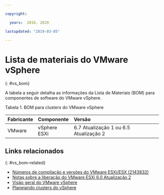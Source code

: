 ```yaml
---

copyright:

  years:  2016, 2019

lastupdated: "2019-03-05"

---
```


# Lista de materiais do VMware vSphere
{: #vs_bom}

A tabela a seguir detalha as informações da Lista de Materiais (BOM) para componentes de software do VMware vSphere.

Tabela 1. BOM para clusters do VMware vSphere

| Fabricante | Componente                       | Versão |
|:-------------|:--------------------------------|:--------|
| VMware       | vSphere ESXi                    | 6.7 Atualização 1 ou 6.5 Atualização 2 |

## Links relacionados
{: #vs_bom-related}

* [Números de compilação e versões do VMware ESXi/ESX (2143832)](https://kb.vmware.com/s/article/2143832)
* [Notas sobre a liberação do VMware ESXi 6.0 Atualização 2](https://docs.vmware.com/en/VMware-vSphere/6.0/rn/vsphere-esxi-60u2-release-notes.html)
* [Visão geral do VMware vSphere](/docs/services/vmwaresolutions/vsphere?topic=vmware-solutions-vs_vsphereclusteroverview)
* [Planejando clusters do vSphere](/docs/services/vmwaresolutions/vsphere?topic=vmware-solutions-vs_planning)
